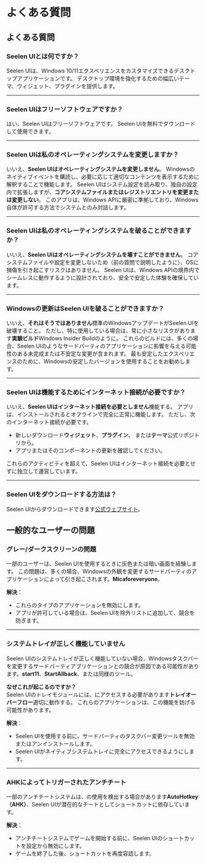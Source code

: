 # **よくある質問**

## **よくある質問**

### **Seelen UIとは何ですか？**

Seelen UIは、Windows 10/11エクスペリエンスをカスタマイズできるデスクトップアプリケーションです。 デスクトップ環境を強化するための幅広いテーマ、ウィジェット、プラグインを提供します。

***

### **Seelen UIはフリーソフトウェアですか？**

はい、Seelen UIはフリーソフトウェアです。 Seelen UIを無料でダウンロードして使用できます。

***

### **Seelen UIは私のオペレーティングシステムを変更しますか？**

いいえ、**Seelen UIはオペレーティングシステムを変更しません**。 Windowsのネイティブイベントを購読し、必要に応じて適切なコンテンツを表示するために解釈することで機能します。 Seelen UIはシステム設定を読み取り、独自の設定内で拡張しますが、**コアシステムファイルまたはレジストリエントリを変更または変更しない**。 このアプリは、Windows APIに厳密に準拠しており、Windows自体が許可する方法でシステムとのみ対話します。

***

### **Seelen UIは私のオペレーティングシステムを破ることができますか？**

いいえ、**Seelen UIはオペレーティングシステムを壊すことができません**。 コアシステムファイルや設定を変更しないため（前の質問で説明したように）、OSに損傷を引き起こすリスクはありません。 Seelen UIは、Windows APIの境界内でシームレスに動作するように設計されており、安全で安定した体験を確保しています。

***

### **Windowsの更新はSeelen UIを破ることができますか？**

いいえ、**それはそうではありません**標準のWindowsアップデートがSeelen UIを破壊すること。 ただし、特に使用している場合は、常に小さなリスクがあります**実験ビルド**Windows Insider Buildのように。 これらのビルドには、多くの場合、Seelen UIのようなサードパーティのアプリケーションに影響を与える可能性のある未完成または不安定な変更が含まれます。 最も安定したエクスペリエンスのために、Windowsの安定したバージョンを使用することをお勧めします。

***

### **Seelen UIは機能するためにインターネット接続が必要ですか？**

いいえ、**Seelen UIはインターネット接続を必要としません**機能する。 アプリは、インストールされるとオフラインで完全に正常に機能します。 ただし、次のインターネット接続が必要です。

* 新しいダウンロード**ウィジェット**、**プラグイン**、 または**テーマ**公式リポジトリから。
* アプリまたはそのコンポーネントの更新を確認してください。

これらのアクティビティを超えて、Seelen UIはインターネット接続を必要とせずに独立して運営しています。

***

### **Seelen UIをダウンロードする方法は？**

Seelen UIからダウンロードできます[公式ウェブサイト](https://seelen.io)。

## **一般的なユーザーの問題**

### **グレー/ダークスクリーンの問題**

一部のユーザーは、Seelen UIを使用するときに灰色または暗い画面を経験します。 この問題は、多くの場合、Windowsの外観を変更するサードパーティのアプリケーションによって引き起こされます。**Micaforeveryone**。

**解決**：

* これらのタイプのアプリケーションを無効にします。
* アプリが許可している場合は、Seelen UIを除外リストに追加して、競合を防ぎます。

***

### **システムトレイが正しく機能していません**

Seelen UIのシステムトレイが正しく機能していない場合、Windowsタスクバーを変更するサードパーティアプリケーションとの競合が原因である可能性があります。**start11**、**StartAllback**、または同様のツール。

**なぜこれが起こるのですか？**\
Seelen UIのトレイモジュールには、にアクセスする必要があります**トレイオーバーフロー**適切に動作する。 これらのアプリケーションは、この機能を妨げる可能性があります。

**解決**：

* Seelen UIを使用する前に、サードパーティのタスクバー変更ツールを無効またはアンインストールします。
* Seelen UIがネイティブシステムトレイに完全にアクセスできるようにします。

***

### **AHKによってトリガーされたアンチチート**

一部のアンチチートシステムは、の使用を検出する場合があります**AutoHotkey（AHK）**、Seelen UIが潜在的なチートとしてショートカットに依存しています。

**解決**：

* アンチチートシステムでゲームを開始する前に、Seelen UIのショートカットを設定から無効にします。
* ゲームを終了した後、ショートカットを再度容認します。
